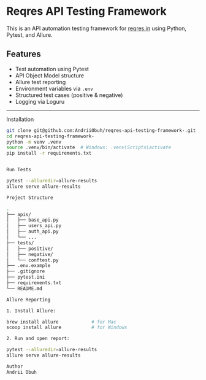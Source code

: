 # Reqres API Testing Framework

This is an API automation testing framework for [reqres.in](https://reqres.in) using Python, Pytest, and Allure.

##  Features

-  Test automation using Pytest
-  API Object Model structure
-  Allure test reporting
-  Environment variables via `.env`
-  Structured test cases (positive & negative)
-  Logging via Loguru

---

Installation

```bash
git clone git@github.com:AndriiObuh/reqres-api-testing-framework-.git
cd reqres-api-testing-framework-
python -m venv .venv
source .venv/bin/activate  # Windows: .venv\Scripts\activate
pip install -r requirements.txt


Run Tests

pytest --alluredir=allure-results
allure serve allure-results

Project Structure

.
├── apis/
│   ├── base_api.py
│   ├── users_api.py
│   ├── auth_api.py
│   └── ...
├── tests/
│   ├── positive/
│   ├── negative/
│   └── conftest.py
├── .env.example
├── .gitignore
├── pytest.ini
├── requirements.txt
└── README.md

Allure Reporting

1. Install Allure:

brew install allure            # for Mac
scoop install allure           # for Windows

2. Run and open report:

pytest --alluredir=allure-results
allure serve allure-results

Author
Andrii Obuh

